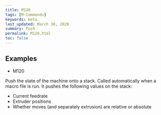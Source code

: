```yaml
---
title: M120
tags: [M-Commands] 
keywords: beta 
last_updated: March 30, 2020 
summary: Push 
permalink: M120.html
toc: false 
---
```



## Examples

* M120

Push the state of the machine onto a stack. Called automatically when a macro file is run. It pushes the following values on the stack:

* Current feedrate
* Extruder positions
* Whether moves (and separately extrusion) are relative or absolute

